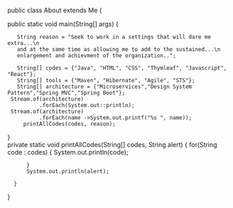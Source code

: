
public class About extends Me {

   public static void main(String[] args) {
  
       String reason = "Seek to work in a settings that will dare me extra...\n 
       and at the same time as allowing me to add to the sustained...\n
       enlargement and achievment of the organization..";
     
       String[] codes = {"Java", "HTML", "CSS", "Thymleaf", "Javascript", "React"};
       String[] tools = {"Maven", "Hibernate", "Agile", "STS"};
       String[] architecture = {"Microservices","Design System Pattern","Spring MVC","Spring Boot"};
	 Stream.of(architecture)
	          .forEach(System.out::println);    
	 Stream.of(architecture)
              .forEach(name ->System.out.printf("%s ", name));    
	     printAllCodes(codes, reason); 
	     
   }   
	  private static void printAllCodes(String[] codes, String alert) {
		  for(String code : codes) {
		      System.out.println(code);
		      
		  }
		  System.out.println(alert);
		  
	  }
	  
}


